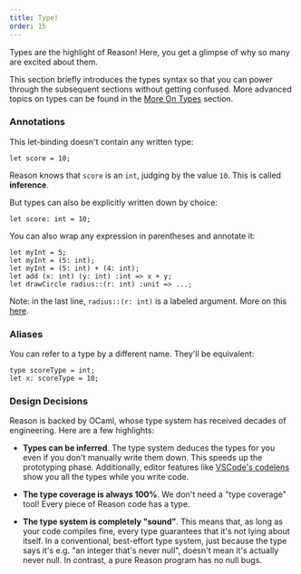 ```yaml
---
title: Type!
order: 15
---
```


Types are the highlight of Reason! Here, you get a glimpse of why so many are excited about them.

This section briefly introduces the types syntax so that you can power through the subsequent sections without getting confused. More advanced topics on types can be found in the [More On Types](/guide/language/more-on-type) section.

### Annotations

This let-binding doesn't contain any written type:

```reason
let score = 10;
```

Reason knows that `score` is an `int`, judging by the value `10`. This is called **inference**.

But types can also be explicitly written down by choice:

```reason
let score: int = 10;
```

You can also wrap any expression in parentheses and annotate it:

```reason
let myInt = 5;
let myInt = (5: int);
let myInt = (5: int) + (4: int);
let add (x: int) (y: int) :int => x + y;
let drawCircle radius::(r: int) :unit => ...;
```

Note: in the last line, `radius::(r: int)` is a labeled argument. More on this [here](/guide/language/function).

### Aliases

You can refer to a type by a different name. They'll be equivalent:

```reason
type scoreType = int;
let x: scoreType = 10;
```

### Design Decisions

Reason is backed by OCaml, whose type system has received decades of engineering. Here are a few highlights:

- **Types can be inferred**. The type system deduces the types for you even if you don't manually write them down. This speeds up the prototyping phase. Additionally, editor features like [VSCode's codelens](https://github.com/reasonml-editor/vscode-reasonml) show you all the types while you write code.

- **The type coverage is always 100%**. We don't need a "type coverage" tool! Every piece of Reason code has a type.

- **The type system is completely "sound"**. This means that, as long as your code compiles fine, every type guarantees that it's not lying about itself. In a conventional, best-effort type system, just because the type says it's e.g. "an integer that's never null", doesn't mean it's actually never null. In contrast, a pure Reason program has no null bugs.
